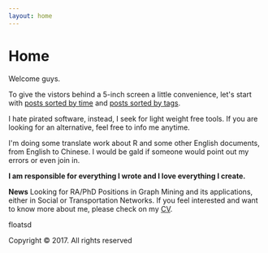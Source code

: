 ```yaml
---
layout: home
---
```

# Home

Welcome guys.

To give the vistors behind a 5-inch screen a little convenience, let's start with [posts sorted by time](https://floatsdsds.github.io/posts) and [posts sorted by tags](https://floatsdsds.github.io/tags).

I hate pirated software, instead, I seek for light weight free tools. If you are looking for an alternative, feel free to info me anytime.

I'm doing some translate work about R and some other English documents, from English to Chinese. I would be gald if someone would point out my errors or even join in.

**I am responsible for everything I wrote and I love everything I create.**

**News** Looking for RA/PhD Positions in Graph Mining and its applications, either in Social or Transportation Networks. If you feel interested and want to know more about me, please check on my [CV](https://github.com/floatSDSDS/floatsdsds.github.io/blob/master/_data/LuFANRA-PHD1801.pdf).

floatsd

Copyright © 2017. All rights reserved
